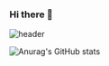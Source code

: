 ### Hi there 👋

![header](https://capsule-render.vercel.app/api?type=waving&color=timeAuto&height=300&section=header&text=Hi%20There&fontSize=90)

![Anurag's GitHub stats](https://github-readme-stats.vercel.app/api?username=choy817&show_icons=true&theme=github_dark_dimmed)

<!--
**choy817/choy817** is a ✨ _special_ ✨ repository because its `README.md` (this file) appears on your GitHub profile.

Here are some ideas to get you started:

- 🔭 I’m currently working on ...
- 🌱 I’m currently learning ...
- 👯 I’m looking to collaborate on ...
- 🤔 I’m looking for help with ...
- 💬 Ask me about ...
- 📫 How to reach me: ...
- 😄 Pronouns: ...
- ⚡ Fun fact: ...
-->
